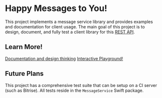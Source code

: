# Happy Messages to You!

This project implements a message service library and provides examples and documentation for client usage. 
The main goal of this project is to design, document, and fully test a client library for this [REST
API](https://abraxvasbh.execute-api.us-east-2.amazonaws.com/proto/messages).

## Learn More!

[Documentation and design thinking](MessageService/docs)
[Interactive Playground!](MessagePlayground.playground)

## Future Plans

This project has a comprehensive test suite that can be setup on a CI server (such as Bitrise). All tests reside in the `MessageService` Swift package.
